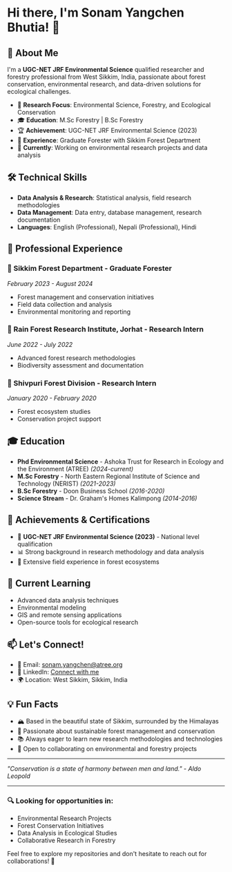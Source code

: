 # Hi there, I'm Sonam Yangchen Bhutia! 👋

## 🌿 About Me
I'm a **UGC-NET JRF Environmental Science** qualified researcher and forestry professional from West Sikkim, India, passionate about forest conservation, environmental research, and data-driven solutions for ecological challenges.

- 🔬 **Research Focus**: Environmental Science, Forestry, and Ecological Conservation
- 🎓 **Education**: M.Sc Forestry | B.Sc Forestry
- 🏆 **Achievement**: UGC-NET JRF Environmental Science (2023)
- 💼 **Experience**: Graduate Forester with Sikkim Forest Department
- 🌱 **Currently**: Working on environmental research projects and data analysis

## 🛠️ Technical Skills
- **Data Analysis & Research**: Statistical analysis, field research methodologies
- **Data Management**: Data entry, database management, research documentation
- **Languages**: English (Professional), Nepali (Professional), Hindi

## 🔬 Professional Experience

### 🌲 Sikkim Forest Department - Graduate Forester
*February 2023 - August 2024*
- Forest management and conservation initiatives
- Field data collection and analysis
- Environmental monitoring and reporting

### 🏥 Rain Forest Research Institute, Jorhat - Research Intern
*June 2022 - July 2022*
- Advanced forest research methodologies
- Biodiversity assessment and documentation

### 🌳 Shivpuri Forest Division - Research Intern
*January 2020 - February 2020*
- Forest ecosystem studies
- Conservation project support

## 🎓 Education
- **Phd Environmental Science** - Ashoka Trust for Research in Ecology and the Environment (ATREE) *(2024-current)*
- **M.Sc Forestry** - North Eastern Regional Institute of Science and Technology (NERIST) *(2021-2023)*
- **B.Sc Forestry** - Doon Business School *(2016-2020)*
- **Science Stream** - Dr. Graham's Homes Kalimpong *(2014-2016)*

## 🏅 Achievements & Certifications
- 🥇 **UGC-NET JRF Environmental Science (2023)** - National level qualification
- 📊 Strong background in research methodology and data analysis
- 🌿 Extensive field experience in forest ecosystems

## 🌱 Current Learning
- Advanced data analysis techniques
- Environmental modeling
- GIS and remote sensing applications
- Open-source tools for ecological research

## 📫 Let's Connect!
- 📧 Email: [sonam.yangchen@atree.org](mailto:sonam.yangchen@atree.org)
- 💼 LinkedIn: [Connect with me](https://www.linkedin.com/in/sonam-yangchen-bhutia-467789202)
- 🌍 Location: West Sikkim, Sikkim, India

## 💡 Fun Facts
- 🏔️ Based in the beautiful state of Sikkim, surrounded by the Himalayas
- 🌲 Passionate about sustainable forest management and conservation
- 📚 Always eager to learn new research methodologies and technologies
- 🤝 Open to collaborating on environmental and forestry projects

---
*"Conservation is a state of harmony between men and land." - Aldo Leopold*

---
### 🔍 Looking for opportunities in:
- Environmental Research Projects
- Forest Conservation Initiatives
- Data Analysis in Ecological Studies
- Collaborative Research in Forestry

Feel free to explore my repositories and don't hesitate to reach out for collaborations! 🤝
